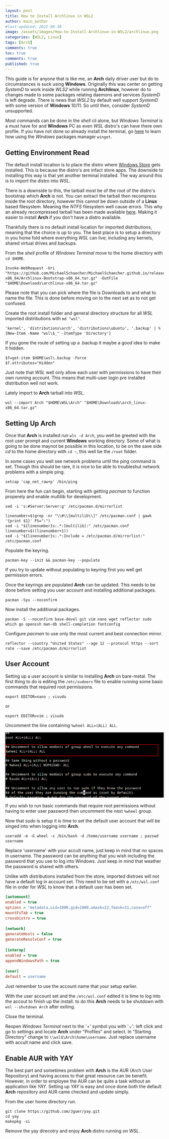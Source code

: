 ```yaml
---
layout: post
title: How to Install Archlinux in WSL2
author: main_author
#last-updated: 2022-09-30
image: /assets/images/How-to-Install-Archlinux-in-WSL2/archlinux.png
categories: [WSL2, Linux]
tags: [Arch]
comments: true
toc: true
comments: true
published: true
---
```


This guide is for anyone that is like me, an **Arch** daily driver user but do to circumstances is suck using **Windows**. Originally this was center on getting _SystemD_ to work inside _WLS2_ while running **Archlinux**, however do to changes made to some packages relating daemons and services _SystemD_ is left degrade. There is news that _WSL2_ by default well support _SystemD_ with some version of **Windows** 10/11. So until then, consider _SystemD_ unsupported.

Most commands can be done in the _shell_ cli alone, but _Windows Terminal_ is a must have for and **Windows** PC as even _WSL_ distro's  can have there own profile. If you have not done so already install the terminal, go [here](https://github.com/microsoft/terminal) to learn how using the _Windows_ packages manager `winget`.

## Getting Environment Read

The default install location is to place the distro where [Windows Store](https://apps.microsoft.com/store/apps) gets installed. This is because the distro's are infact store apps. The downside to installing this way is that yet another terminal installed. The way around this is to import the distro into _WSL_.

There is a downside to this, the tarball most be of the root of the distro's bootstrap which **Arch** is not. You can extract the tarball then recompress inside the root directory, however this cannot be down outside of a **Linux** based filesystem. Meaning the _NTFS_ filesystem well cause errors. This why an already recompressed tarball has been made available [here](https://github.com/MichaelSchaecher/MichaelSchaecher.github.io/releases/download/Archlinux-x86_64/archlinux-x86_64.tar.gz). Making it easier to install **Arch** if you don't have a distro available.

Thankfully there is no default install location for imported distributions, meaning that the choice is up to you. The best place is to setup a directory in you home fold where everything _WSL_ can live; including any kernels, shared virtual drives and backups.

From the _shell_ profile of _Windows Terminal_ move to the home directory with `cd $HOME`.

```shell
Invoke-WebRequest -Uri "https://github.com/MichaelSchaecher/MichaelSchaecher.github.io/releases/download/Archlinux-x86_64/Archlinux-Bootstrap-x86_64.tar.gz" -OutFile "$HOME\Downloads\archlinux-x86_64.tar.gz"
```

Please note that you can pick where the file is Downloads to and what to name the file. This is done before moving on to the next set as to not get confused.

Create the root install folder and general directory structure for all _WSL_ imported distributions with `md "wsl"`.

```shell
'kernel', 'distributions\arch', 'distributions\ubuntu', '.backup' | % {New-Item -Name "wsl\$_" -ItemType 'Directory'}
```

If you gone the route of setting up a .backup it maybe a good idea to make it hidden.

```shell
$f=get-item $HOME\wsl\.backup -Force
$f.attributes="Hidden"
```

Just note that _WSL_ well only allow each user with permissions to have their own running account. This means that multi-user login pre installed distribution well not work.

Lately import to **Arch** tarball into _WSL_.

```shell
wsl --import Arch "$HOME\WSL\Arch" "$HOME\Downloads\arch_linux-x86_64.tar.gz"
```

## Setting Up Arch

Once that **Arch** is installed run `wls -d Arch`, you well be greeted with the root user prompt and current **Windows** working directory. Some of what is going to be done maynot be possible in this location, to be on the save side _cd_ to the home directory with `cd ~`, this well be the `/root` folder.

In some cases you well see network problems until the ping command is set. Though this should be rare, it is nice to be able to troubleshut network problems with a simple ping.

```shell
setcap 'cap_net_raw+p' /bin/ping
```

From here the fun can begin, starting with getting _pacman_ to function properely and enable multilib for development.

```shell
sed -i 's:#Server:Server:g' /etc/pacman.d/mirrorlist
```

```shell
linenumber=$(grep -nr "\\#\\[multilib\\]" /etc/pacman.conf | gawk '{print $1}' FS=":")
sed -i "${linenumber}s:.*:[multilib]:" /etc/pacman.conf
linenumber=$((linenumber+1))
sed -i "${linenumber}s:.*:Include = /etc/pacman.d/mirrorlist:" /etc/pacman.conf
```

Populate the keyring.

```shell
pacman-key --init && pacman-key --populate
```

If you try to update without populating to keyring first you well get permission errors.

Once the keyrings are populated **Arch** can be updated. This needs to be done before setting you user account and installing additional packages.

```shell
pacman -Syu --noconfirm
```

Now install the additional packages.

```shell
pacman -S --noconfirm base-devel git vim nano wget reflector sudo which go openssh man-db shell-completion fontconfig
```

Configure _pacman_ to use only the most current and best connection mirror.

```shell
reflector --country "United States" --age 12 --protocol https --sort rate --save /etc/pacman.d/mirrorlist
```

## User Account

Setting up a user account is similar to installing **Arch** on bare-metal. The first thing to do is editing the `/etc/sudoers` file to enable running some basic commands that required root permissions.

```shell
export EDITOR=nano ; visudo
```

or

```shell
export EDITOR=vim ; visudo
```

Uncomment the line containing `%wheel ALL=(ALL) ALL`.

![sudoers](/assets/images/How-to-Install-Archlinux-in-WSL2/uncomment-suders-file.png)

If you wish to run basic commands that require root permissions without having to enter user password then uncomment the next `%wheel` group.

Now that _sudo_ is setup it is time to set the default user account that will be singed into when logging into **Arch**.

```shell
useradd -m -G wheel -s /bin/bash -d /home/username username ; passwd username
```

Replace 'username' with your accult name, just keep in mind that no spaces in username. The password can be anything that you wish including the password that you use to log into Windows. Just keep in mind that weather the password is shared with others.

Unlike with distributions installed from the store, imported distroes will not have a default log in account set. This need to be set with a `/etc/wsl.conf` file in order for _WSL_ to know that a default user has been set.

```ini
[automount]
enabled = true
options = "metadata,uid=1000,gid=1000,umask=22,fmask=11,case=off"
mountFsTab = true
crossDistro = true

[network]
generateHosts = false
generateResolvConf = true

[interop]
enabled = true
appendWindowsPath = true

[user]
default = username
```

Just remember to use the account name that your setup earlier.

With the user account set and the `/etc/wsl.conf` edited it is time to log into the accout to finish up the install. to do this **Arch** needs to be shutdown with `wsl --shutdown Arch` after exiting.

Close the terminal.

Reopen _Windows Terminal_ next to the '+' symbol you with '⌄': left click and go to settings and locate **Arch** under "Profiles" and select. In "Starting Directory" change to `\\wsl$\Arch\home\username`. Just replace username with accult name and click save.

## Enable AUR with YAY

The best part and sometimes problem with **Arch** is the AUR (Arch User Repository) and having access to that great resource can be benefit. However, in order to employee the AUR can be quite a task without an application like _YAY_. Setting up _YAY_ is easy and once done both the default **Arch** repository and AUR came checked and update simply.

From the user home directory run.

```shell
git clone https://github.com/Jguer/yay.git
cd yay
makepkg -si
```

Remove the yay direcotry and enjoy **Arch** distro running on _WSL_.
